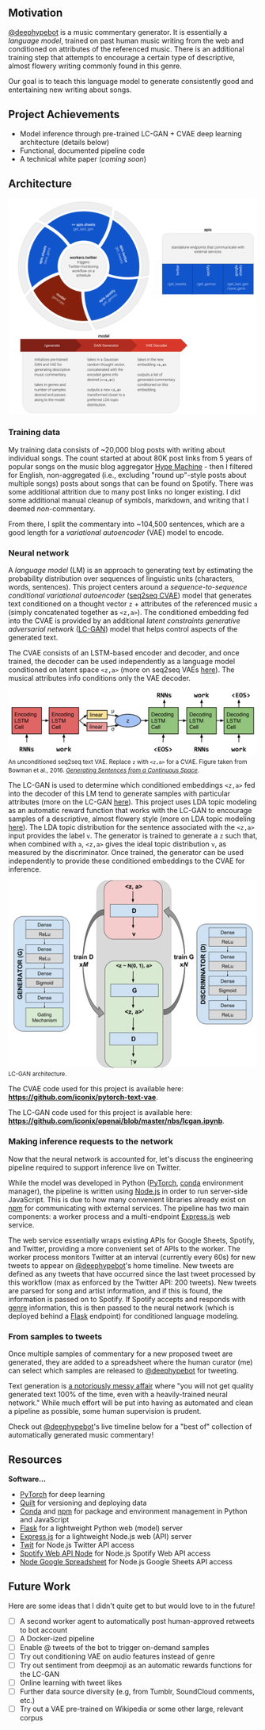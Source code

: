 ## Motivation

[@deephypebot](https://twitter.com/deephypebot) is a music commentary generator. It is essentially a _language model_, trained on past human music writing from the web and conditioned on attributes of the referenced music. There is an additional training step that attempts to encourage a certain type of descriptive, almost flowery writing commonly found in this genre.

Our goal is to teach this language model to generate consistently good and entertaining new writing about songs.

## Project Achievements

- Model inference through pre-trained LC-GAN + CVAE deep learning architecture (details below)
- Functional, documented pipeline code
- A technical white paper (_coming soon_)

## Architecture

![Software architecture](deephypebot-software.svg)

### Training data

My training data consists of ~20,000 blog posts with writing about individual songs. The count started at about 80K post links from 5 years of popular songs on the music blog aggregator [Hype Machine](https://hypem.com/) - then I filtered for English, non-aggregated (i.e., excluding "round up"-style posts about multiple songs) posts about songs that can be found on Spotify. There was some additional attrition due to many post links no longer existing. I did some additional manual cleanup of symbols, markdown, and writing that I deemed _non_-commentary.

From there, I split the commentary into ~104,500 sentences, which are a good length for a _variational autoencoder_ (VAE) model to encode.

### Neural network

A _language model_ (LM) is an approach to generating text by estimating the probability distribution over sequences of linguistic units (characters, words, sentences). This project centers around a _sequence-to-sequence conditional variational autoencoder_ ([seq2seq CVAE](https://iconix.github.io/dl/2018/06/29/energy-and-vae#seq2seq-vae-for-text-generation)) model that generates text conditioned on a thought vector `z` + attributes of the referenced music `a` (simply concatenated together as `<z,a>`). The conditioned embedding fed into the CVAE is provided by an additional _latent constraints generative adversarial network_ ([LC-GAN](https://iconix.github.io/dl/2018/07/28/lcgan)) model that helps control aspects of the generated text.

The CVAE consists of an LSTM-based encoder and decoder, and once trained, the decoder can be used independently as a language model conditioned on latent space `<z,a>` (more on seq2seq VAEs [here](https://iconix.github.io/dl/2018/06/29/energy-and-vae#seq2seq-vae-for-text-generation)). The musical attributes info conditions only the VAE decoder.

![seq2seq text VAE architecture](seq2seq_vae_text.png)
<small>An *un*conditioned seq2seq text VAE. Replace `z` with `<z,a>` for a CVAE. Figure taken from Bowman et al., 2016. [_Generating Sentences from a Continuous Space_](https://arxiv.org/abs/1511.06349).</small>

The LC-GAN is used to determine which conditioned embeddings `<z,a>` fed into the decoder of this LM tend to generate samples with particular attributes (more on the LC-GAN [here](https://iconix.github.io/dl/2018/07/28/lcgan)). This project uses LDA topic modeling as an automatic reward function that works with the LC-GAN to encourage samples of a descriptive, almost flowery style (more on LDA topic modeling [here](https://iconix.github.io/dl/2018/08/24/project-notes-2)). The LDA topic distribution for the sentence associated with the `<z,a>` input provides the label `v`. The generator is trained to generate a `z` such that, when combined with `a`, `<z,a>` gives the ideal topic distribution `v`, as measured by the discriminator. Once trained, the generator can be used independently to provide these conditioned embeddings to the CVAE for inference.

![LC-GAN architecture](LC-GAN-conditioned.svg)
<small>LC-GAN architecture.</small>

The CVAE code used for this project is available here: **<https://github.com/iconix/pytorch-text-vae>**.

The LC-GAN code used for this project is available here: **<https://github.com/iconix/openai/blob/master/nbs/lcgan.ipynb>**.

### Making inference requests to the network

Now that the neural network is accounted for, let's discuss the engineering pipeline required to support inference live on Twitter.

While the model was developed in Python ([PyTorch](https://pytorch.org/), [conda](https://conda.io/docs/) environment manager), the pipeline is written using [Node.js](https://nodejs.org/en/) in order to run server-side JavaScript. This is due to how many convenient libraries already exist on [npm](https://www.npmjs.com/) for communicating with external services. The pipeline has two main components: a worker process and a multi-endpoint [Express.js](https://expressjs.com/) web service.

The web service essentially wraps existing APIs for Google Sheets, Spotify, and Twitter, providing a more convenient set of APIs to the worker.  The worker process monitors Twitter at an interval (currently every 60s) for new tweets to appear on [@deephypebot](http://twitter.com/deephypebot)'s home timeline. New tweets are defined as any tweets that have occurred since the last tweet processed by this workflow (max as enforced by the Twitter API: 200 tweets). New tweets are parsed for song and artist information, and if this is found, the information is passed on to Spotify. If Spotify accepts and responds with [genre](https://developer.spotify.com/documentation/web-api/reference/artists/get-artist/) information, this is then passed to the neural network (which is deployed behind a [Flask](http://flask.pocoo.org/) endpoint) for conditioned language modeling.

### From samples to tweets

Once multiple samples of commentary for a new proposed tweet are generated, they are added to a spreadsheet where the human curator (me) can select which samples are released to [@deephypebot](http://twitter.com/deephypebot) for tweeting.

Text generation is [a notoriously messy affair](https://iconix.github.io/dl/2018/06/20/arxiv-song-titles#text-generation-is-a-messy-affair) where "you will not get quality generated text 100% of the time, even with a heavily-trained neural network." While much effort will be put into having as automated and clean a pipeline as possible, some human supervision is prudent.

Check out [@deephypebot](http://twitter.com/deephypebot)'s live timeline below for a "best of" collection of automatically generated music commentary!

## Resources

**Software…**
- [PyTorch](https://pytorch.org/) for deep learning
- [Quilt](https://quiltdata.com/) for versioning and deploying data
- [Conda](https://conda.io/docs/) and [npm](https://www.npmjs.com/) for package and environment management in Python and JavaScript
- [Flask](http://flask.pocoo.org/) for a lightweight Python web (model) server
- [Express.js](https://expressjs.com/) for a lightweight Node.js web (API) server
- [Twit](https://github.com/ttezel/twit) for Node.js Twitter API access
- [Spotify Web API Node](https://github.com/thelinmichael/spotify-web-api-node) for Node.js Spotify Web API access
- [Node Google Spreadsheet](https://github.com/theoephraim/node-google-spreadsheet) for Node.js Google Sheets API access

## Future Work

Here are some ideas that I didn't quite get to but would love to in the future!

- [ ] A second worker agent to automatically post human-approved retweets to bot account
- [ ] A Docker-ized pipeline
- [ ] Enable @ tweets of the bot to trigger on-demand samples
- [ ] Try out conditioning VAE on audio features instead of genre
- [ ] Try out sentiment from deepmoji as an automatic rewards functions for the LC-GAN
- [ ] Online learning with tweet likes
- [ ] Further data source diversity (e.g, from Tumblr, SoundCloud comments, etc.)
- [ ] Try out a VAE pre-trained on Wikipedia or some other large, relevant corpus
